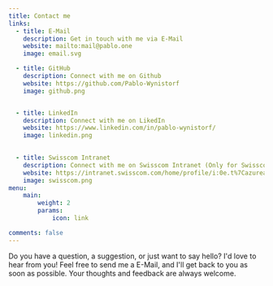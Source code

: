 ```yaml
---
title: Contact me
links:
  - title: E-Mail
    description: Get in touch with me via E-Mail
    website: mailto:mail@pablo.one
    image: email.svg

  - title: GitHub
    description: Connect with me on Github
    website: https://github.com/Pablo-Wynistorf
    image: github.png


  - title: LinkedIn
    description: Connect with me on LikedIn
    website: https://www.linkedin.com/in/pablo-wynistorf/
    image: linkedin.png
    

  - title: Swisscom Intranet
    description: Connect with me on Swisscom Intranet (Only for Swisscom Employees)
    website: https://intranet.swisscom.com/home/profile/i:0e.t%7Cazuread%7Ctaawypa5
    image: swisscom.png
menu:
    main: 
        weight: 2
        params:
            icon: link

comments: false
---
```

Do you have a question, a suggestion, or just want to say hello? I'd love to hear from you! 
Feel free to send me a E-Mail, and I'll get back to you as soon as possible.
Your thoughts and feedback are always welcome.
